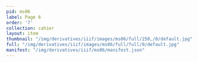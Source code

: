 ```yaml
---
pid: ms06
label: Page 6
order: '7'
collection: cahier
layout: item
thumbnail: "/img/derivatives/iiif/images/ms06/full/250,/0/default.jpg"
full: "/img/derivatives/iiif/images/ms06/full/full/0/default.jpg"
manifest: "/img/derivatives/iiif/ms06/manifest.json"
---
```

